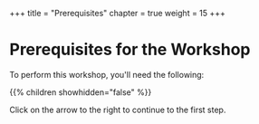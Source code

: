 +++
title = "Prerequisites"
chapter = true
weight = 15
+++

# Prerequisites for the Workshop

To perform this workshop, you'll need the following:

{{% children showhidden="false" %}}

Click on the arrow to the right to continue to the first step.
